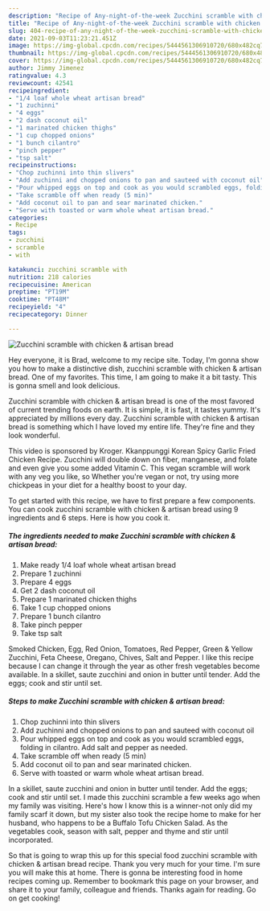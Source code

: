 ```yaml
---
description: "Recipe of Any-night-of-the-week Zucchini scramble with chicken &amp;amp; artisan bread"
title: "Recipe of Any-night-of-the-week Zucchini scramble with chicken &amp;amp; artisan bread"
slug: 404-recipe-of-any-night-of-the-week-zucchini-scramble-with-chicken-and-amp-artisan-bread
date: 2021-09-03T11:23:21.451Z
image: https://img-global.cpcdn.com/recipes/5444561306910720/680x482cq70/zucchini-scramble-with-chicken-artisan-bread-recipe-main-photo.jpg
thumbnail: https://img-global.cpcdn.com/recipes/5444561306910720/680x482cq70/zucchini-scramble-with-chicken-artisan-bread-recipe-main-photo.jpg
cover: https://img-global.cpcdn.com/recipes/5444561306910720/680x482cq70/zucchini-scramble-with-chicken-artisan-bread-recipe-main-photo.jpg
author: Jimmy Jimenez
ratingvalue: 4.3
reviewcount: 42541
recipeingredient:
- "1/4 loaf whole wheat artisan bread"
- "1 zuchinni"
- "4 eggs"
- "2 dash coconut oil"
- "1 marinated chicken thighs"
- "1 cup chopped onions"
- "1 bunch cilantro"
- "pinch pepper"
- "tsp salt"
recipeinstructions:
- "Chop zuchinni into thin slivers"
- "Add zuchinni and chopped onions to pan and sauteed with coconut oil"
- "Pour whipped eggs on top and cook as you would scrambled eggs, folding in cilantro. Add salt and pepper as needed."
- "Take scramble off when ready (5 min)"
- "Add coconut oil to pan and sear marinated chicken."
- "Serve with toasted or warm whole wheat artisan bread."
categories:
- Recipe
tags:
- zucchini
- scramble
- with

katakunci: zucchini scramble with 
nutrition: 218 calories
recipecuisine: American
preptime: "PT19M"
cooktime: "PT48M"
recipeyield: "4"
recipecategory: Dinner

---
```



![Zucchini scramble with chicken &amp; artisan bread](https://img-global.cpcdn.com/recipes/5444561306910720/680x482cq70/zucchini-scramble-with-chicken-artisan-bread-recipe-main-photo.jpg)

Hey everyone, it is Brad, welcome to my recipe site. Today, I'm gonna show you how to make a distinctive dish, zucchini scramble with chicken &amp; artisan bread. One of my favorites. This time, I am going to make it a bit tasty. This is gonna smell and look delicious.

Zucchini scramble with chicken &amp; artisan bread is one of the most favored of current trending foods on earth. It is simple, it is fast, it tastes yummy. It's appreciated by millions every day. Zucchini scramble with chicken &amp; artisan bread is something which I have loved my entire life. They're fine and they look wonderful.

This video is sponsored by Kroger. Kkanppunggi Korean Spicy Garlic Fried Chicken Recipe. Zucchini will double down on fiber, manganese, and folate and even give you some added Vitamin C. This vegan scramble will work with any veg you like, so Whether you&#39;re vegan or not, try using more chickpeas in your diet for a healthy boost to your day.


To get started with this recipe, we have to first prepare a few components. You can cook zucchini scramble with chicken &amp; artisan bread using 9 ingredients and 6 steps. Here is how you cook it.

<!--inarticleads1-->

##### The ingredients needed to make Zucchini scramble with chicken &amp; artisan bread:

1. Make ready 1/4 loaf whole wheat artisan bread
1. Prepare 1 zuchinni
1. Prepare 4 eggs
1. Get 2 dash coconut oil
1. Prepare 1 marinated chicken thighs
1. Take 1 cup chopped onions
1. Prepare 1 bunch cilantro
1. Take pinch pepper
1. Take tsp salt


Smoked Chicken, Egg, Red Onion, Tomatoes, Red Pepper, Green &amp; Yellow Zucchini, Feta Cheese, Oregano, Chives, Salt and Pepper. I like this recipe because I can change it through the year as other fresh vegetables become available. In a skillet, saute zucchini and onion in butter until tender. Add the eggs; cook and stir until set. 

<!--inarticleads2-->

##### Steps to make Zucchini scramble with chicken &amp; artisan bread:

1. Chop zuchinni into thin slivers
1. Add zuchinni and chopped onions to pan and sauteed with coconut oil
1. Pour whipped eggs on top and cook as you would scrambled eggs, folding in cilantro. Add salt and pepper as needed.
1. Take scramble off when ready (5 min)
1. Add coconut oil to pan and sear marinated chicken.
1. Serve with toasted or warm whole wheat artisan bread.


In a skillet, saute zucchini and onion in butter until tender. Add the eggs; cook and stir until set. I made this zucchini scramble a few weeks ago when my family was visiting. Here&#39;s how I know this is a winner-not only did my family scarf it down, but my sister also took the recipe home to make for her husband, who happens to be a Buffalo Tofu Chicken Salad. As the vegetables cook, season with salt, pepper and thyme and stir until incorporated. 

So that is going to wrap this up for this special food zucchini scramble with chicken &amp; artisan bread recipe. Thank you very much for your time. I'm sure you will make this at home. There is gonna be interesting food in home recipes coming up. Remember to bookmark this page on your browser, and share it to your family, colleague and friends. Thanks again for reading. Go on get cooking!
